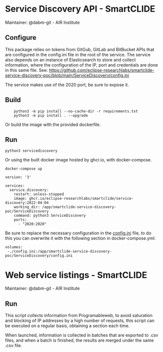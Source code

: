 # Service Discovery API - SmartCLIDE
Maintainer:  @dabm-git - AIR Institute

## Configure 
This package relies on tokens from GitGub, GitLab and BitBucket APIs that are configured in the config.ini file in the root of the service.
The service also depends on an instance of Elasticsearch to store and collect information, where the configuration of the IP, port and credentials are done in this same file.
    See: https://github.com/eclipse-researchlabs/smartclide-service-discovery-poc/blob/main/ServiceDiscovery/config.ini

The service makes use of the 2020 port, be sure to expose it.

## Build
```
    python3 -m pip install --no-cache-dir -r requirements.txt
    python3 -m pip install . --upgrade
```
Or build the image with the provided dockerfile.

## Run
```
python3 servicediscovery
```

Or using the built docker image hosted by ghcr.io, with docker-compose.
```
docker-compose up
```

```
version: '3'

services:
  service_discovery:
    restart: unless-stopped
    image: ghcr.io/eclipse-researchlabs/smartclide/service-discovery:2022-04-04
    working_dir: /app/smartclide-service-discovery-poc/ServiceDiscovery
    command: python3 ServiceDiscovery
    ports:
      - "2020:2020"
```

Be sure to replace the necessary configuration in the [config.ini](https://github.com/eclipse-researchlabs/smartclide-service-discovery-poc/blob/main/ServiceDiscovery/config.ini) file, to do this you can overwrite it with the following section in docker-compose.yml:
```
volumes:
 -./config.ini:/app/smartclide-service-discovery-poc/ServiceDiscovery/config.ini
```


# Web service listings - SmartCLIDE
Maintainer:  @dabm-git - AIR Institute

## Run
This script collects information from Programableweb, to avoid saturation and blocking of IP addresses by a high number of requests, this script can be executed on a regular basis, obtaining a section each time.

When launched, information is collected in batches that are exported to .csv files, and when a batch is finished, the results are merged under the same .csv file.
